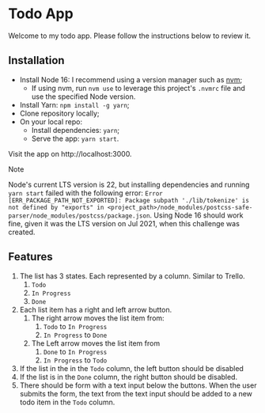 # Todo App

Welcome to my todo app. Please follow the instructions below to review it.

## Installation

- Install Node 16: I recommend using a version manager such as [nvm](https://github.com/nvm-sh/nvm);
  - If using nvm, run `nvm use` to leverage this project's `.nvmrc` file and use the specified Node version.
- Install Yarn: `npm install -g yarn`;
- Clone repository locally;
- On your local repo:
  - Install dependencies: `yarn`;
  - Serve the app: `yarn start`.

Visit the app on http://localhost:3000.

> [!NOTE]
> Node's current LTS version is 22, but installing dependencies and running `yarn start` failed with the following error:
> `Error [ERR_PACKAGE_PATH_NOT_EXPORTED]: Package subpath './lib/tokenize' is not defined by "exports" in <project_path>/node_modules/postcss-safe-parser/node_modules/postcss/package.json`.
> Using Node 16 should work fine, given it was the LTS version on Jul 2021, when this challenge was created.

## Features

1. The list has 3 states. Each represented by a column. Similar to Trello.
   1. `Todo`
   2. `In Progress`
   3. `Done`
2. Each list item has a right and left arrow button.
   1. The right arrow moves the list item from:
      1. `Todo` to `In Progress`
      2. `In Progress` to `Done`
   2. The Left arrow moves the list item from
      1. `Done` to `In Progress`
      2. `In Progress` to `Todo`
3. If the list in the in the `Todo` column, the left button should be disabled
4. If the list is in the `Done` column, the right button should be disabled.
5. There should be form with a text input below the buttons. When the user submits the form, the text from the text input should be added to a new todo item in the `Todo` column.
